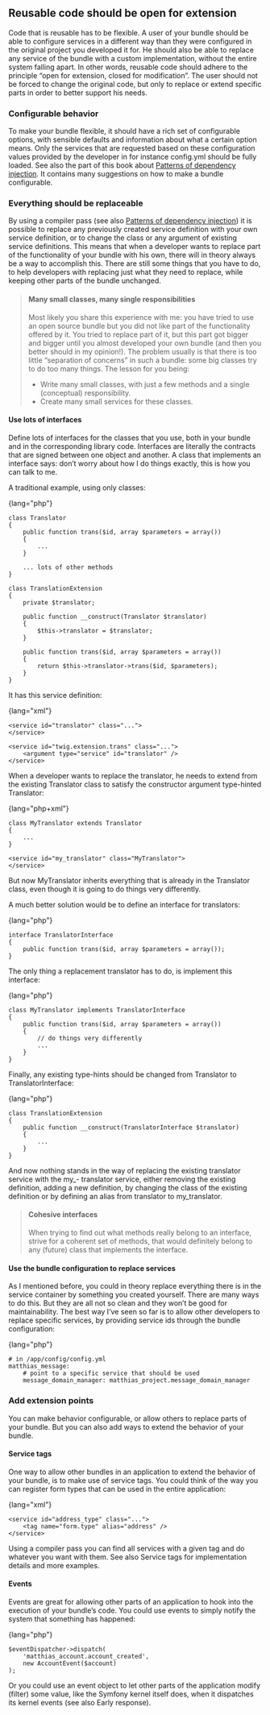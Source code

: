 ## Reusable code should be open for extension

Code that is reusable has to be flexible. A user of your bundle should be able to configure services in
a different way than they were configured in the original project you developed it for. He should also
be able to replace any service of the bundle with a custom implementation, without the entire system
falling apart. In other words, reusable code should adhere to the principle “open for extension, closed
for modification”. The user should not be forced to change the original code, but only to replace or
extend specific parts in order to better support his needs.

### Configurable behavior

To make your bundle flexible, it should have a rich set of configurable options, with sensible defaults
and information about what a certain option means. Only the services that are requested based on
these configuration values provided by the developer in for instance config.yml should be fully
loaded. See also the part of this book about [Patterns of dependency injection](#todo). It contains many
suggestions on how to make a bundle configurable.

### Everything should be replaceable

By using a compiler pass (see also [Patterns of dependency injection](#todo)) it is possible to replace any
previously created service definition with your own service definition, or to change the class or any
argument of existing service definitions. This means that when a developer wants to replace part of
the functionality of your bundle with his own, there will in theory always be a way to accomplish
this. There are still some things that you have to do, to help developers with replacing just what
they need to replace, while keeping other parts of the bundle unchanged.

> #### Many small classes, many single responsibilities
> 
> Most likely you share this experience with me: you have tried to use an open source bundle
> but you did not like part of the functionality offered by it. You tried to replace part of it,
> but this part got bigger and bigger until you almost developed your own bundle (and then
> you better should in my opinion!). The problem usually is that there is too little “separation
> of concerns” in such a bundle: some big classes try to do too many things. The lesson for
> you being:
> 
> - Write many small classes, with just a few methods and a single (conceptual) responsibility.
> - Create many small services for these classes.

#### Use lots of interfaces

Define lots of interfaces for the classes that you use, both in your bundle and in the corresponding
library code. Interfaces are literally the contracts that are signed between one object and another. A
class that implements an interface says: don’t worry about how I do things exactly, this is how you
can talk to me.

A traditional example, using only classes:

{lang="php"}
~~~~~~~~~~~~
class Translator
{
    public function trans($id, array $parameters = array())
    {
        ...
    }

    ... lots of other methods
}

class TranslationExtension
{
    private $translator;

    public function __construct(Translator $translator)
    {
        $this->translator = $translator;
    }

    public function trans($id, array $parameters = array())
    {
        return $this->translator->trans($id, $parameters);
    }
}
~~~~~~~~~~~~

It has this service definition:

{lang="xml"}
~~~~~~~~~~~~
<service id="translator" class="...">
</service>

<service id="twig.extension.trans" class="...">
    <argument type="service" id="translator" />
</service>
~~~~~~~~~~~~

When a developer wants to replace the translator, he needs to extend from the existing
Translator class to satisfy the constructor argument type-hinted Translator:

{lang="php+xml"}
~~~~~~~~~~~~
class MyTranslator extends Translator
{
    ...
}

<service id="my_translator" class="MyTranslator">
</service>
~~~~~~~~~~~~

But now MyTranslator inherits everything that is already in the Translator class, even though
it is going to do things very differently.

A much better solution would be to define an interface for translators:

{lang="php"}
~~~~~~~~~~~~
interface TranslatorInterface
{
    public function trans($id, array $parameters = array());
}
~~~~~~~~~~~~

The only thing a replacement translator has to do, is implement this interface:

{lang="php"}
~~~~~~~~~~~~
class MyTranslator implements TranslatorInterface
{
    public function trans($id, array $parameters = array())
    {
        // do things very differently
        ...
    }
}
~~~~~~~~~~~~

Finally, any existing type-hints should be changed from Translator to TranslatorInterface:

{lang="php"}
~~~~~~~~~~~~
class TranslationExtension
{
    public function __construct(TranslatorInterface $translator)
    {
        ...
    }
}
~~~~~~~~~~~~

And now nothing stands in the way of replacing the existing translator service with the my_-
translator service, either removing the existing definition, adding a new definition, by changing
the class of the existing definition or by defining an alias from translator to my_translator.

> #### Cohesive interfaces
> 
> When trying to find out what methods really belong to an interface, strive for a coherent set
> of methods, that would definitely belong to any (future) class that implements the interface.

#### Use the bundle configuration to replace services

As I mentioned before, you could in theory replace everything there is in the service container by
something you created yourself. There are many ways to do this. But they are all not so clean and
they won’t be good for maintainability. The best way I’ve seen so far is to allow other developers to
replace specific services, by providing service ids through the bundle configuration:

{lang="php"}
~~~~~~~~~~~~
# in /app/config/config.yml
matthias_message:
    # point to a specific service that should be used
    message_domain_manager: matthias_project.message_domain_manager
~~~~~~~~~~~~

### Add extension points

You can make behavior configurable, or allow others to replace parts of your bundle. But you can
also add ways to extend the behavior of your bundle.

#### Service tags

One way to allow other bundles in an application to extend the behavior of your bundle, is to make
use of service tags. You could think of the way you can register form types that can be used in the
entire application:

{lang="xml"}
~~~~~~~~~~~~
<service id="address_type" class="...">
    <tag name="form.type" alias="address" />
</service>
~~~~~~~~~~~~

Using a compiler pass you can find all services with a given tag and do whatever you want with
them. See also Service tags for implementation details and more examples.

#### Events

Events are great for allowing other parts of an application to hook into the execution of your bundle’s
code. You could use events to simply notify the system that something has happened:

{lang="php"}
~~~~~~~~~~~~
$eventDispatcher->dispatch(
    'matthias_account.account_created',
    new AccountEvent($account)
);
~~~~~~~~~~~~

Or you could use an event object to let other parts of the application modify (filter) some value,
like the Symfony kernel itself does, when it dispatches its kernel events (see also Early response).